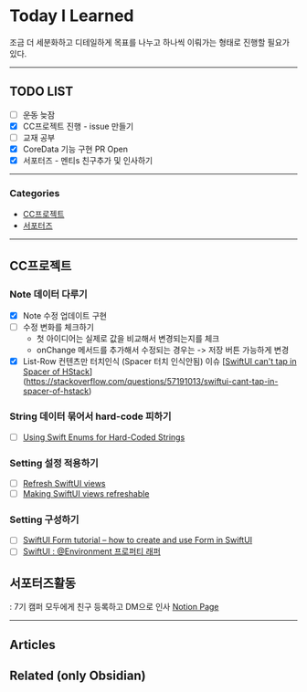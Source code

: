 
# Today I Learned
조금 더 세분화하고 디테일하게 목표를 나누고 하나씩 이뤄가는 형태로 진행할 필요가 있다.

---

## TODO LIST
- [ ] ~~운동~~ 늦잠
- [x] CC프로젝트 진행 - issue 만들기
- [ ] 교재 공부
- [x] CoreData 기능 구현 PR Open
- [x] 서포터즈 - 멘티s 친구추가 및 인사하기

---

### Categories
- [CC프로젝트](#말코다프로젝트)
- [서포터즈](#서포터즈활동)

---

## CC프로젝트
### Note 데이터 다루기
- [x] Note 수정 업데이트 구현
- [ ] 수정 변화를 체크하기
	- 첫 아이디어는 실제로 값을 비교해서 변경되는지를 체크
	- onChange 메서드를 추가해서 수정되는 경우는 -> 저장 버튼 가능하게 변경
- [x] List-Row 컨텐츠만 터치인식 (Spacer 터치 인식안됨) 이슈
	[[SwiftUI can't tap in Spacer of HStack](https://stackoverflow.com/questions/57191013/swiftui-cant-tap-in-spacer-of-hstack)](https://stackoverflow.com/questions/57191013/swiftui-cant-tap-in-spacer-of-hstack)
### String 데이터 묶어서 hard-code 피하기
- [ ] [Using Swift Enums for Hard-Coded Strings](https://spin.atomicobject.com/2016/08/04/swift-enums-hard-coded-strings/)
### Setting 설정 적용하기
- [ ] [Refresh SwiftUI views](https://dev.to/gualtierofr/refresh-swiftui-views-33n) 
- [ ] [Making SwiftUI views refreshable](https://www.swiftbysundell.com/articles/making-swiftui-views-refreshable/)

### Setting 구성하기
- [ ] [SwiftUI Form tutorial – how to create and use Form in SwiftUI](https://www.simpleswiftguide.com/swiftui-form-tutorial-how-to-create-and-use-form-in-swiftui/)
- [ ] [SwiftUI : @Environment 프로퍼티 래퍼](https://seons-dev.tistory.com/entry/SwiftUI-Environment-%ED%94%84%EB%A1%9C%ED%8D%BC%ED%8B%B0-%EB%9E%98%ED%8D%BC)

## 서포터즈활동
: 7기 캠퍼 모두에게 친구 등록하고 DM으로 인사 [Notion Page](https://www.notion.so/keeplo/22-08-10-iOS-6-7-07cf209d21244c1594549a898f8764a3)

---

## Articles

## Related (only Obsidian)